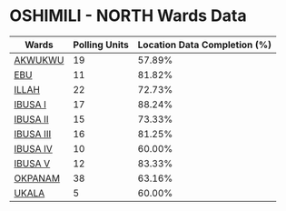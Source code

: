 
# OSHIMILI - NORTH Wards Data

| Wards | Polling Units | Location Data Completion (%) |
| ---- | ----- | ------- |
| [AKWUKWU](./wards/2309-akwukwu) | 19 | 57.89% |
| [EBU](./wards/2310-ebu) | 11 | 81.82% |
| [ILLAH](./wards/2311-illah) | 22 | 72.73% |
| [IBUSA  I](./wards/2312-ibusa-i) | 17 | 88.24% |
| [IBUSA  II](./wards/2313-ibusa-ii) | 15 | 73.33% |
| [IBUSA  III](./wards/2314-ibusa-iii) | 16 | 81.25% |
| [IBUSA  IV](./wards/2315-ibusa-iv) | 10 | 60.00% |
| [IBUSA V](./wards/2316-ibusa-v) | 12 | 83.33% |
| [OKPANAM](./wards/2317-okpanam) | 38 | 63.16% |
| [UKALA](./wards/2318-ukala) | 5 | 60.00% |




